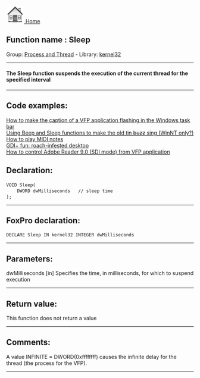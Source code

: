 [<img src="../../images/home.png"> Home ](https://github.com/VFPX/Win32API)  

## Function name : Sleep
Group: [Process and Thread](../../functions_group.md#Process_and_Thread)  -  Library: [kernel32](../../libraries.md#kernel32)  
***  


#### The Sleep function suspends the execution of the current thread for the specified interval
***  


## Code examples:
[How to make the caption of a VFP application flashing in the Windows task bar](../../samples/sample_228.md)  
[Using Beep and Sleep functions to make the old tin <s>buzz</s> sing (WinNT only?)](../../samples/sample_240.md)  
[How to play MIDI notes](../../samples/sample_537.md)  
[GDI+ fun: roach-infested desktop](../../samples/sample_548.md)  
[How to control Adobe Reader 9.0 (SDI mode) from VFP application](../../samples/sample_550.md)  

## Declaration:
```foxpro  
VOID Sleep(
	DWORD dwMilliseconds   // sleep time
);  
```  
***  


## FoxPro declaration:
```foxpro  
DECLARE Sleep IN kernel32 INTEGER dwMilliseconds  
```  
***  


## Parameters:
dwMilliseconds 
[in] Specifies the time, in milliseconds, for which to suspend execution  
***  


## Return value:
This function does not return a value  
***  


## Comments:
A value INFINITE = DWORD(0xffffffff) causes the infinite delay for the thread (the process for the VFP).  
  
***  

